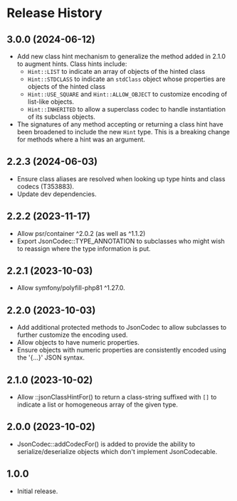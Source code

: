 # Release History

## 3.0.0 (2024-06-12)
* Add new class hint mechanism to generalize the method added in 2.1.0
  to augment hints.  Class hints include:
  * `Hint::LIST` to indicate an array of objects of the hinted class
  * `Hint::STDCLASS` to indicate an `stdClass` object whose properties are
    objects of the hinted class
  * `Hint::USE_SQUARE` and `Hint::ALLOW_OBJECT` to customize encoding
    of list-like objects.
  * `Hint::INHERITED` to allow a superclass codec to handle instantiation of
    its subclass objects.
* The signatures of any method accepting or returning a class hint have
  been broadened to include the new `Hint` type.  This is a breaking
  change for methods where a hint was an argument.

## 2.2.3 (2024-06-03)
* Ensure class aliases are resolved when looking up type hints and
  class codecs (T353883).
* Update dev dependencies.

## 2.2.2 (2023-11-17)
* Allow psr/container ^2.0.2 (as well as ^1.1.2)
* Export JsonCodec::TYPE_ANNOTATION to subclasses who might wish to
  reassign where the type information is put.

## 2.2.1 (2023-10-03)
* Allow symfony/polyfill-php81 ^1.27.0.

## 2.2.0 (2023-10-03)
* Add additional protected methods to JsonCodec to allow subclasses to
  further customize the encoding used.
* Allow objects to have numeric properties.
* Ensure objects with numeric properties are consistently encoded using
  the '{...}' JSON syntax.

## 2.1.0 (2023-10-02)
* Allow ::jsonClassHintFor() to return a class-string suffixed with
  `[]` to indicate a list or homogeneous array of the given type.

## 2.0.0 (2023-10-02)
* JsonCodec::addCodecFor() is added to provide the ability to
  serialize/deserialize objects which don't implement JsonCodecable.

## 1.0.0

* Initial release.
